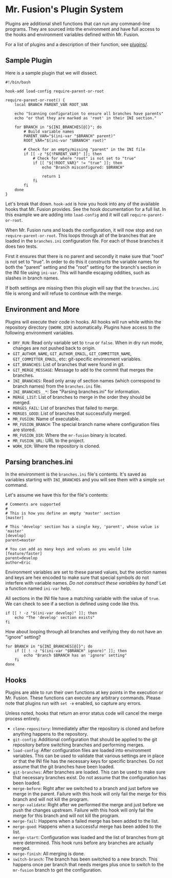 Mr. Fusion's Plugin System
==========================

Plugins are additional shell functions that can run any command-line programs.  They are sourced into the environment and have full access to the hooks and environment variables defined within Mr. Fusion.

For a list of plugins and a description of their function, see [plugins/](plugins/).


Sample Plugin
-------------

Here is a sample plugin that we will dissect.

    #!/bin/bash

    hook-add load-config require-parent-or-root

    require-parent-or-root() {
        local BRANCH PARENT_VAR ROOT_VAR

        echo "Scanning configuration to ensure all branches have parents"
        echo "or that they are marked as 'root' in their INI section."

        for BRANCH in "${INI_BRANCHES[@]}"; do
            # Build variable names
            PARENT_VAR="$(ini-var "$BRANCH" parent)"
            ROOT_VAR="$(ini-var "$BRANCH" root)"

            # Check for an empty/missing "parent" in the INI file
            if [[ -z "${!PARENT_VAR}" ]]; then
                # Check for where "root" is not set to "true"
                if [[ "${!ROOT_VAR}" != "true" ]]; then
                    echo "Branch misconfigured: $BRANCH"

                    return 1
                fi
            fi
        done
    }

Let's break that down.  `hook-add` is how you hook into any of the available hooks that Mr. Fusion provides.  See the hook documentation for a full list.  In this example we are adding into `load-config` and it will call `require-parent-or-root`.

When Mr. Fusion runs and loads the configuration, it will now stop and run `require-parent-or-root`.  This loops through all of the branches that are loaded in the `branches.ini` configuration file.  For each of those branches it does two tests.

First it ensures that there is no parent and secondly it make sure that "root" is not set to "true".  In order to do this it constructs the variable names for both the "parent" setting and the "root" setting for the branch's section in the INI file using `ini-var`.  This will handle escaping oddities, such as slashes in branch names.

If both settings are missing then this plugin will say that the `branches.ini` file is wrong and will refuse to continue with the merge.


Environment and More
--------------------

Plugins will execute their code in hooks.  All hooks will run while within the repository directory (`$WORK_DIR`) automatically.  Plugins have access to the following environment variables.

* `DRY_RUN`: Read only variable set to `true` or `false`.  When in dry run mode, changes are not pushed back to origin.
* `GIT_AUTHOR_NAME`, `GIT_AUTHOR_EMAIL`, `GIT_COMMITTER_NAME`, `GIT_COMMITTER_EMAIL`, etc: git-specific environment variables.
* `GIT_BRANCHES`: List of branches that were found in git.
* `GIT_MERGE_MESSAGE`: Message to add to the commit that merges the branches.
* `INI_BRANCHES`: Read only array of section names (which correspond to branch names) from the `branches.ini` file.
* `INI_BRANCHES__*`: See "Parsing branches.ini" for information.
* `MERGE_LIST`: List of branches to merge in the order they should be merged.
* `MERGES_FAIL`: List of branches that failed to merge.
* `MERGES_GOOD`: List of branches that successfully merged.
* `MR_FUSION`: Name of executable.
* `MR_FUSION_BRANCH`: The special branch name where configuration files are stored.
* `MR_FUSION_DIR`: Where the `mr-fusion` binary is located.
* `MR_FUSION_URL`: URL to the project.
* `WORK_DIR`: Where the repository is cloned.


Parsing branches.ini
--------------------

In the environment is the `branches.ini` file's contents.  It's saved as variables starting with `INI_BRANCHES` and you will see them with a simple `set` command.

Let's assume we have this for the file's contents:

    # Comments are supported
    #
    # This is how you define an empty 'master' section
    [master]

    # This 'develop' section has a single key, 'parent', whose value is 'master'
    [develop]
    parent=master

    # You can add as many keys and values as you would like
    [feature/faster]
    parent=develop
    author=Eric

Environment variables are set to these parsed values, but the section names and keys are hex encoded to make sure that special symbols do not interfere with variable names.  *Do not construct these variables by hand!*  Let a function named `ini-var` help.

All sections in the INI file have a matching variable with the value of `true`.  We can check to see if a section is defined using code like this.

    if [[ ! -z "$(ini-var develop)" ]]; then
        echo "The 'develop' section exists"
    fi

How about looping through all branches and verifying they do not have an "ignore" setting?

    for BRANCH in "${INI_BRANCHES[@]}"; do
        if [[ ! -z "$(ini-var "$BRANCH" ignore)" ]]; then
            echo "Branch $BRANCH has an 'ignore' setting"
        fi
    done


Hooks
-----

Plugins are able to run their own functions at key points in the execution or Mr. Fusion.  These functions can execute any arbitrary commands.  Please note that plugins run with `set -e` enabled, so capture any errors.

Unless noted, hooks that return an error status code will cancel the merge process entirely.

* `clone-repository`: Immediately after the repository is cloned and before anything happens to the repository.
* `git-config`: Additional configuration that should be applied to the git repository before switching branches and performing merges.
* `load-config`: After configuration files are loaded into environment variables.  This can be used to validate that various settings are in place or that the INI file has the necessary keys for specific branches.  Do not assume that the git branches have been loaded.
* `git-branches`: After branches are loaded.  This can be used to make sure that necessary branches exist.  Do not assume that the configuration has been loaded.
* `merge-before`: Right after we switched to a branch and just before we merge in the parent.  Failure with this hook will only fail the merge for this branch and will not kill the program.
* `merge-validate`: Right after we performed the merge and just before we push the changes upstream.  Failure with this hook will only fail the merge for this branch and will not kill the program.
* `merge-fail`: Happens when a failed merge has been added to the list.
* `merge-good`: Happens when a successful merge has been added to the list.
* `merge-start`: Configuration was loaded and the list of branches from git were determined.  This hook runs before any branches are actually merged.
* `merge-finish`: All merging is done.
* `switch-branch`: The branch has been switched to a new branch.  This happens once per branch that needs merges plus once to switch to the `mr-fusion` branch to get the configuration.
